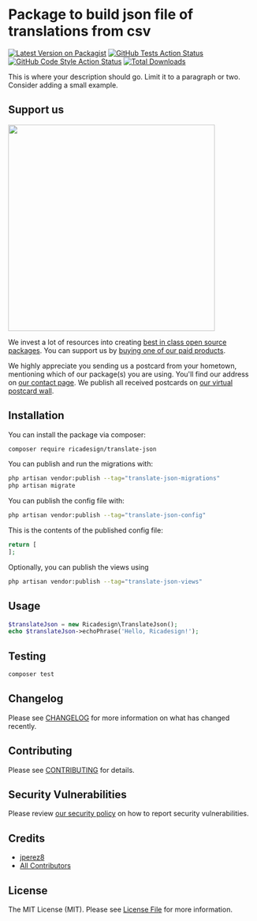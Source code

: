 # Package to build json file of translations from csv

[![Latest Version on Packagist](https://img.shields.io/packagist/v/ricadesign/translate-json.svg?style=flat-square)](https://packagist.org/packages/ricadesign/translate-json)
[![GitHub Tests Action Status](https://img.shields.io/github/workflow/status/ricadesign/translate-json/run-tests?label=tests)](https://github.com/ricadesign/translate-json/actions?query=workflow%3Arun-tests+branch%3Amain)
[![GitHub Code Style Action Status](https://img.shields.io/github/workflow/status/ricadesign/translate-json/Check%20&%20fix%20styling?label=code%20style)](https://github.com/ricadesign/translate-json/actions?query=workflow%3A"Check+%26+fix+styling"+branch%3Amain)
[![Total Downloads](https://img.shields.io/packagist/dt/ricadesign/translate-json.svg?style=flat-square)](https://packagist.org/packages/ricadesign/translate-json)

This is where your description should go. Limit it to a paragraph or two. Consider adding a small example.

## Support us

[<img src="https://github-ads.s3.eu-central-1.amazonaws.com/translate-json.jpg?t=1" width="419px" />](https://spatie.be/github-ad-click/translate-json)

We invest a lot of resources into creating [best in class open source packages](https://spatie.be/open-source). You can support us by [buying one of our paid products](https://spatie.be/open-source/support-us).

We highly appreciate you sending us a postcard from your hometown, mentioning which of our package(s) you are using. You'll find our address on [our contact page](https://spatie.be/about-us). We publish all received postcards on [our virtual postcard wall](https://spatie.be/open-source/postcards).

## Installation

You can install the package via composer:

```bash
composer require ricadesign/translate-json
```

You can publish and run the migrations with:

```bash
php artisan vendor:publish --tag="translate-json-migrations"
php artisan migrate
```

You can publish the config file with:

```bash
php artisan vendor:publish --tag="translate-json-config"
```

This is the contents of the published config file:

```php
return [
];
```

Optionally, you can publish the views using

```bash
php artisan vendor:publish --tag="translate-json-views"
```

## Usage

```php
$translateJson = new Ricadesign\TranslateJson();
echo $translateJson->echoPhrase('Hello, Ricadesign!');
```

## Testing

```bash
composer test
```

## Changelog

Please see [CHANGELOG](CHANGELOG.md) for more information on what has changed recently.

## Contributing

Please see [CONTRIBUTING](.github/CONTRIBUTING.md) for details.

## Security Vulnerabilities

Please review [our security policy](../../security/policy) on how to report security vulnerabilities.

## Credits

- [jperez8](https://github.com/ricadesign)
- [All Contributors](../../contributors)

## License

The MIT License (MIT). Please see [License File](LICENSE.md) for more information.
